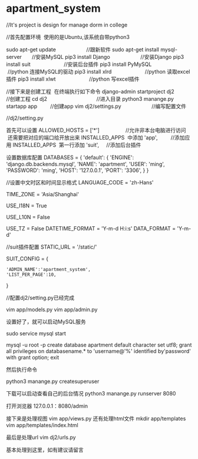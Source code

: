 # apartment_system
//It's project is design for manage dorm in college

//首先配置环境  使用的是Ubuntu,该系统自带python3

sudo apt-get update                     //跟新软件
sudo apt-get install mysql-server       //安装MySQL
pip3 install Django                     //安装Django
pip3 install suit                       //安装后台插件
pip3 install PyMySQL                    //python 连接MySQL的驱动
pip3 install xlrd                       //python 读取excel插件
pip3 install xlwt                       //python 写excel插件


//接下来是创建工程  在终端执行如下命令
django-admin startproject dj2           //创建工程 
cd dj2                                  //进入目录
python3 manange.py startapp app         //创建app
vim dj2/settings.py                     //编写配置文件


//dj2/setting.py

首先可以设置
ALLOWED_HOSTS = ['*']                  //允许非本台电脑进行访问  还需要把对应的端口给开放出来
INSTALLED_APPS  中添加  'app',         //添加应用
INSTALLED_APPS  第一行添加 'suit',      //添加后台插件


设置数据库配置
DATABASES = {
    'default': {
        'ENGINE': 'django.db.backends.mysql',
        'NAME': 'apartment',
        'USER': 'ming',
        'PASSWORD': 'ming',
        'HOST': '127.0.0.1',
        'PORT': '3306',
    }
}


//设置中文时区和时间显示格式
LANGUAGE_CODE = 'zh-Hans'

TIME_ZONE = 'Asia/Shanghai'

USE_I18N = True

USE_L10N = False

USE_TZ = False
DATETIME_FORMAT = 'Y-m-d H:i:s'
DATA_FORMAT = 'Y-m-d'

//suit插件配置
STATIC_URL = '/static/'

SUIT_CONFIG = {
    
    'ADMIN_NAME':'apartment_system',
    'LIST_PER_PAGE':10,
}


//配置dj2/setting.py已经完成


vim app/models.py
vim app/admin.py


设置好了，就可以启动MySQL服务

sudo service mysql start

mysql -u root -p
create database apartment default character set utf8;
grant all privileges on databasename.* to 'username@'%' identified by'password' with grant option;
exit

然后执行命令

python3 manange.py createsuperuser

下载可以启动查看自己的后台情况
python3 manange.py runserver 8080

打开浏览器 127.0.0.1：8080/admin

接下来是处理视图
vim app/views.py
还有处理html文件
mkdir app/templates
vim app/templates/index.html

最后是处理url
vim dj2/urls.py

基本处理到这里，如有建议请留言

